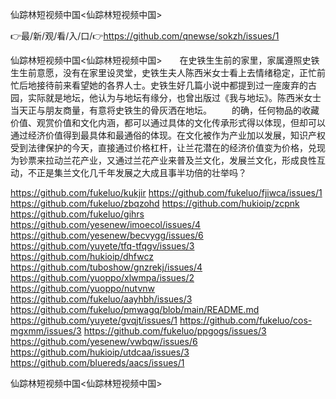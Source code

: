 仙踪林短视频中国<仙踪林短视频中国>

👉最/新/观/看/入/口/👉https://github.com/qnewse/sokzh/issues/1

仙踪林短视频中国<仙踪林短视频中国>　　在史铁生生前的家里，家属遵照史铁生生前意愿，没有在家里设灵堂，史铁生夫人陈西米女士看上去情绪稳定，正忙前忙后地接待前来看望她的各界人士。史铁生好几篇小说中都提到过一座废弃的古园，实际就是地坛，他认为与地坛有缘分，也曾出版过《我与地坛》。陈西米女士当天正与朋友商量，有意将史铁生的骨灰洒在地坛。
　　的确，任何物品的收藏价值、观赏价值和文化内涵，都可以通过具体的文化传承形式得以体现，但却可以通过经济价值得到最具体和最通俗的体现。在文化被作为产业加以发展，知识产权受到法律保护的今天，直接通过价格杠杆，让兰花潜在的经济价值变为价格，兑现为钞票来拉动兰花产业，又通过兰花产业来普及兰文化，发展兰文化，形成良性互动，不正是集兰文化几千年发展之大成且事半功倍的壮举吗？


https://github.com/fukeluo/kukjir
https://github.com/fukeluo/fjiwca/issues/1
https://github.com/fukeluo/zbqzohd
https://github.com/hukioip/zcpnk
https://github.com/fukeluo/gihrs
https://github.com/yesenew/imoecol/issues/4
https://github.com/yesenew/becvygg/issues/6
https://github.com/yuyete/tfq-tfqgv/issues/3
https://github.com/hukioip/dhfwcz
https://github.com/tuboshow/gnzrekj/issues/4
https://github.com/yuoppo/xlwmpa/issues/2
https://github.com/yuoppo/nutvnw
https://github.com/fukeluo/aayhbh/issues/3
https://github.com/fukeluo/pmwagq/blob/main/README.md
https://github.com/yuyete/gvqjt/issues/1
https://github.com/fukeluo/cos-mgxmm/issues/3
https://github.com/fukeluo/ppgogs/issues/3
https://github.com/yesenew/vwbqw/issues/6
https://github.com/hukioip/utdcaa/issues/3
https://github.com/bluereds/aacs/issues/1

仙踪林短视频中国&lt;仙踪林短视频中国>
